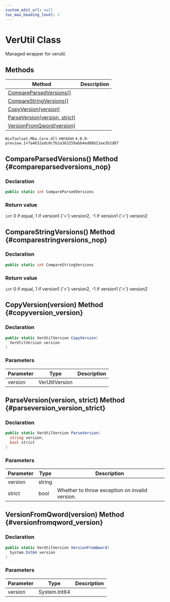 ```yaml
---
custom_edit_url: null
toc_max_heading_level: 2
---
```

# VerUtil Class
Managed wrapper for verutil.
## Methods
| Method | Description |
| ------ | ----------- |
| [CompareParsedVersions()](#compareparsedversions_nop) |  |
| [CompareStringVersions()](#comparestringversions_nop) |  |
| [CopyVersion(version)](#copyversion_version) |  |
| [ParseVersion(version, strict)](#parseversion_version_strict) |  |
| [VersionFromQword(version)](#versionfromqword_version) |  |
`WixToolset.Mba.Core.dll` version `4.0.0-preview.1+7a4632adc0c7b1a363259abb4ed08b11ee3b2d87`
## CompareParsedVersions() Method {#compareparsedversions_nop}

### Declaration
```cs
public static int CompareParsedVersions
```
### Return value
`int` 0 if equal, 1 if version1 {'>'} version2, -1 if version1 {'<'} version2
## CompareStringVersions() Method {#comparestringversions_nop}

### Declaration
```cs
public static int CompareStringVersions
```
### Return value
`int` 0 if equal, 1 if version1 {'>'} version2, -1 if version1 {'<'} version2
## CopyVersion(version) Method {#copyversion_version}

### Declaration
```cs
public static VerUtilVersion CopyVersion(
  VerUtilVersion version
)
```
### Parameters
| Parameter | Type | Description |
| --------- | ---- | ----------- |
| version | VerUtilVersion |  |
## ParseVersion(version, strict) Method {#parseversion_version_strict}

### Declaration
```cs
public static VerUtilVersion ParseVersion(
  string version,
  bool strict
)
```
### Parameters
| Parameter | Type | Description |
| --------- | ---- | ----------- |
| version | string |  |
| strict | bool | Whether to throw exception on invalid version. |
## VersionFromQword(version) Method {#versionfromqword_version}

### Declaration
```cs
public static VerUtilVersion VersionFromQword(
  System.Int64 version
)
```
### Parameters
| Parameter | Type | Description |
| --------- | ---- | ----------- |
| version | System.Int64 |  |
